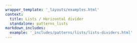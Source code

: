 ```yaml
---
wrapper_template: '_layouts/examples.html'
context:
  title: Lists / Horizontal divider
  standalone: patterns_lists
markdown_includes:
  example: '_includes/patterns/lists/lists-dividers.html'
---
```

